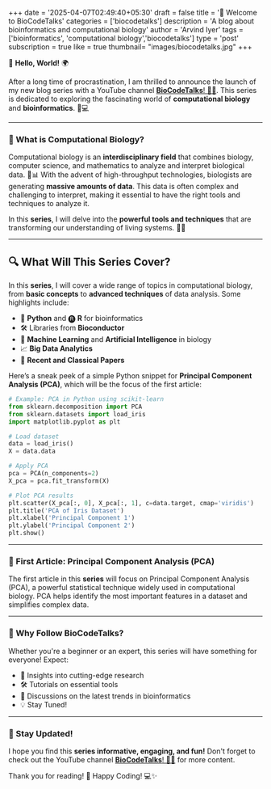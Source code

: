 +++
date = '2025-04-07T02:49:40+05:30'
draft = false
title = '🚀 Welcome to BioCodeTalks'
categories = ['biocodetalks'] 
description = 'A blog about bioinformatics and computational biology'
author = 'Arvind Iyer'
tags = ['bioinformatics', 'computational biology','biocodetalks']
type = 'post'
subscription = true
like = true
thumbnail= "images/biocodetalks.jpg"
+++

🎉 **Hello, World!** 🌍 

After a long time of procrastination, I am thrilled to announce the launch of my new blog series with a YouTube channel [**BioCodeTalks**! 🎥✨](https://www.youtube.com/@BioCodeTalks). This series is dedicated to exploring the fascinating world of **computational biology** and **bioinformatics**. 🧬💻

---

### 🌟 What is Computational Biology? 

Computational biology is an **interdisciplinary field** that combines biology, computer science, and mathematics to analyze and interpret biological data. 🧪📊 With the advent of high-throughput technologies, biologists are generating **massive amounts of data**. This data is often complex and challenging to interpret, making it essential to have the right tools and techniques to analyze it.  

In this **series**, I will delve into the **powerful tools and techniques** that are transforming our understanding of living systems. 🌱✨  

---

## 🔍 What Will This Series Cover?

In this **series**, I will cover a wide range of topics in computational biology, from **basic concepts** to **advanced techniques** of data analysis. Some highlights include:  
- 🐍 **Python** and 🅡 **R** for bioinformatics  
- 🛠️ Libraries from **Bioconductor**  
- 🤖 **Machine Learning** and **Artificial Intelligence** in biology  
- 📈 **Big Data Analytics** 
- 🔬 **Recent and Classical Papers** 

Here’s a sneak peek of a simple Python snippet for **Principal Component Analysis (PCA)**, which will be the focus of the first article:  

```python
# Example: PCA in Python using scikit-learn
from sklearn.decomposition import PCA
from sklearn.datasets import load_iris
import matplotlib.pyplot as plt

# Load dataset
data = load_iris()
X = data.data

# Apply PCA
pca = PCA(n_components=2)
X_pca = pca.fit_transform(X)

# Plot PCA results
plt.scatter(X_pca[:, 0], X_pca[:, 1], c=data.target, cmap='viridis')
plt.title('PCA of Iris Dataset')
plt.xlabel('Principal Component 1')
plt.ylabel('Principal Component 2')
plt.show()
```

---

### 🚀 First Article: Principal Component Analysis (PCA)
The first article in this **series** will focus on Principal Component Analysis (PCA), a powerful statistical technique widely used in computational biology. PCA helps identify the most important features in a dataset and simplifies complex data.

---

### 🎯 Why Follow BioCodeTalks?
Whether you're a beginner or an expert, this series will have something for everyone! Expect:

- 🧠 Insights into cutting-edge research
- 🛠️ Tutorials on essential tools
- 🌟 Discussions on the latest trends in bioinformatics
- 💡 Stay Tuned!

---

### 📅 Stay Updated!

I hope you find this **series informative, engaging, and fun!** Don't forget to check out the YouTube channel [**BioCodeTalks**! 🎥✨](https://www.youtube.com/@BioCodeTalks) for more content.

Thank you for reading! 🙏
Happy Coding! 💻✨